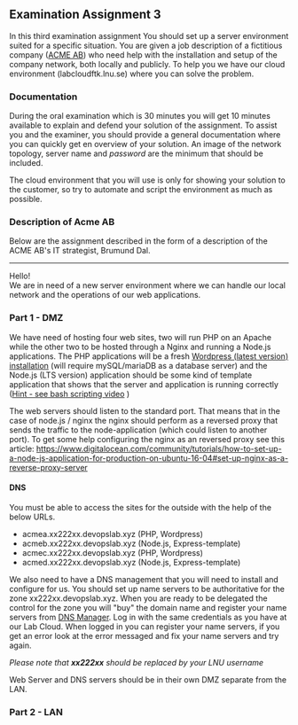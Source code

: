 ## Examination Assignment 3

In this third examination assignment You should set up a server environment suited for a specific situation. You are given a job description of a fictitious company ([ACME AB](https://en.wikipedia.org/wiki/Acme_Corporation)) who need help with the installation and setup of the company network, both locally and publicly. To help you we have our cloud environment (labcloudftk.lnu.se) where you can solve the problem.

### Documentation
During the oral examination which is 30 minutes you will get 10 minutes available to explain and defend your solution of the assignment. To assist you and the examiner, you should provide a general documentation where you can quickly get en overview of your solution. An image of the network topology, server name and *password* are the minimum that should be included.

The cloud environment that you will use is only for showing your solution to the customer, so try to automate and script the environment as much as possible.

### Description of Acme AB
Below are the assignment described in the form of a description of the ACME AB's IT strategist, Brumund Dal.

---

Hello! <br />
We are in need of a new server environment where we can handle our local network and the operations of our web applications.

### Part 1 - DMZ

We have need of hosting four web sites, two will run PHP on an Apache while the other two to be hosted through a Nginx and running a Node.js applications. The PHP applications will be a fresh [Wordpress (latest version) installation](https://codex.wordpress.org/Installing_WordPress) (will require mySQL/mariaDB as a database server) and the Node.js (LTS version) application should be some kind of template application that shows that the server and application is running correctly ([Hint - see bash scripting video](https://github.com/CS-LNU-Learning-Objects/linux) )

The web servers should listen to the standard port. That means that in the case of node.js / nginx the nginx should perform as a reversed proxy that sends the traffic to the node-application (which could listen to another port).
To get some help configuring the nginx as an reversed proxy see this article: https://www.digitalocean.com/community/tutorials/how-to-set-up-a-node-js-application-for-production-on-ubuntu-16-04#set-up-nginx-as-a-reverse-proxy-server

#### DNS
You must be able to access the sites for the outside with the help of the below URLs.

* acmea.xx222xx.devopslab.xyz (PHP, Wordpress)
* acmeb.xx222xx.devopslab.xyz (Node.js, Express-template)
* acmec.xx222xx.devopslab.xyz (PHP, Wordpress)
* acmed.xx222xx.devopslab.xyz (Node.js, Express-template)

We also need to have a DNS management that you will need to install and configure for us. You should set up name servers to be authoritative for the zone xx222xx.devopslab.xyz. When you are ready to be delegated the control for the zone you will "buy" the domain name and register your name servers from [DNS Manager](https://www.devopslab.xyz). Log in with the same credentials as you have at our Lab Cloud. When logged in you can register your name servers, if you get an error look at the error messaged and fix your name servers and try again.

*Please note that **xx222xx** should be replaced by your LNU username*

Web Server and DNS servers should be in their own DMZ separate from the LAN.

### Part 2 - LAN
<!--
We also want you to install and set up a LAN for us, separated from the above described DMZ. In this scenario it will work to use the designated cloud service (labcloudftk.lnu.se). We have the following demands on our LAN:

* Management of Active Directory in which our organization has been implemented in a good way. See our organizational structure below.
* A file server with shares for the different departments and appropriate permission based on our organization.
* A test client (Windows), standard Windows desktop that can be implemented in the cloud environment for testing.
* We have created a CSV file with employee information that we want to be included in Active Directory, [ACME Inc. - Employees](https://raw.githubusercontent.com/1dv031/syllabus/master/examination/part_3/files/acme-employees.csv). We have also included a Powershell script to generate the OU structure and adding all the users and organizational groups, [ACME Inc. - PS Script](https://raw.githubusercontent.com/1dv031/syllabus/master/examination/part_3/files/acme-script.ps1) . You will have to modify the script for your environment.

### Our organization
The image below describes our organization, this model should guide your approach. The management level should have full permissions everywhere while the various subdivisions only have access to their respective parts. Create an appropriate folder/file structure and shares that shows that this works. You should use AGDLP strategy to implement the role based access control.

![organization](https://raw.githubusercontent.com/1dv031/syllabus/master/examination/part_3/img/organization-chart.png)
-->
